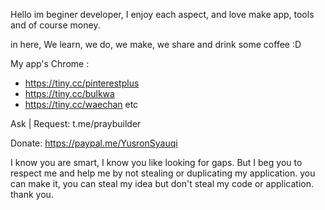 Hello im beginer developer,
I enjoy each aspect, and love make app, tools and of course money.

in here,
We learn, we do, we make, we share and drink some coffee :D

My app's Chrome :
- https://tiny.cc/pinterestplus
- https://tiny.cc/bulkwa
- https://tiny.cc/waechan
etc 

Ask | Request:
t.me/praybuilder

Donate:
https://paypal.me/YusronSyauqi

I know you are smart, I know you like looking for gaps. But I beg you to respect me and help me by not stealing or duplicating my application.
you can make it, you can steal my idea but don't steal my code or application.
thank you.
